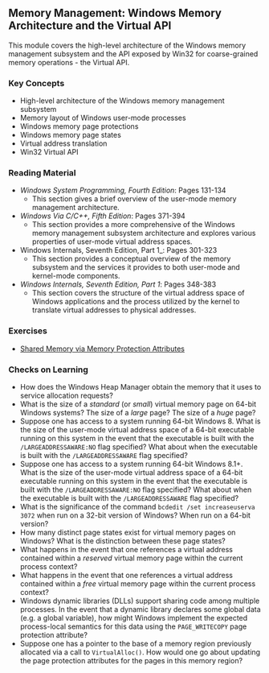 ## Memory Management: Windows Memory Architecture and the Virtual API

This module covers the high-level architecture of the Windows memory management subsystem and the API exposed by Win32 for coarse-grained memory operations - the Virtual API.

### Key Concepts

- High-level architecture of the Windows memory management subsystem
- Memory layout of Windows user-mode processes
- Windows memory page protections
- Windows memory page states
- Virtual address translation
- Win32 Virtual API

### Reading Material

- _Windows System Programming, Fourth Edition_: Pages 131-134
    - This section gives a brief overview of the user-mode memory management architecture.
- _Windows Via C/C++, Fifth Edition_: Pages 371-394
    - This section provides a more comprehensive of the Windows memory management subsystem architecture and explores various properties of user-mode virtual address spaces. 
- Windows Internals, Seventh Edition, Part 1_: Pages 301-323
    - This section provides a conceptual overview of the memory subsystem and the services it provides to both user-mode and kernel-mode components.
- _Windows Internals, Seventh Edition, Part 1_: Pages 348-383
    - This section covers the structure of the virtual address space of Windows applications and the process utilized by the kernel to translate virtual addresses to physical addresses.

### Exercises

- [Shared Memory via Memory Protection Attributes](./shared-memory)

### Checks on Learning

- How does the Windows Heap Manager obtain the memory that it uses to service allocation requests?
- What is the size of a _standard_ (or _small_) virtual memory page on 64-bit Windows systems? The size of a _large_ page? The size of a _huge_ page? 
- Suppose one has access to a system running 64-bit Windows 8. What is the size of the user-mode virtual address space of a 64-bit executable running on this system in the event that the executable is built with the `/LARGEADDRESSAWARE:NO` flag specified? What about when the executable is built with the `/LARGEADDRESSAWARE` flag specified?
- Suppose one has access to a system running 64-bit Windows 8.1+. What is the size of the user-mode virtual address space of a 64-bit executable running on this system in the event that the executable is built with the `/LARGEADDRESSAWARE:NO` flag specified? What about when the executable is built with the `/LARGEADDRESSAWARE` flag specified?
- What is the significance of the command `bcdedit /set increaseuserva 3072` when run on a 32-bit version of Windows? When run on a 64-bit version?
- How many distinct page states exist for virtual memory pages on Windows? What is the distinction between these page states?
- What happens in the event that one references a virtual address contained within a _reserved_ virtual memory page within the current process context?
- What happens in the event that one references a virtual address contained within a _free_ virtual memory page within the current process context?
- Windows dynamic libraries (DLLs) support sharing code among multiple processes. In the event that a dynamic library declares some global data (e.g. a global variable), how might Windows implement the expected process-local semantics for this data using the `PAGE_WRITECOPY` page protection attribute?
- Suppose one has a pointer to the base of a memory region previously allocated via a call to `VirtualAlloc()`. How would one go about updating the page protection attributes for the pages in this memory region?